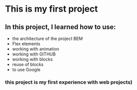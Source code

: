 # This is my first project

## In this project, I learned how to use:
* the architecture of the project BEM
* Flex elements
* working with animation
* working with GITHUB
* working with blocks
* reuse of blocks
* to use Google

### this project is my first experience with web projects)
